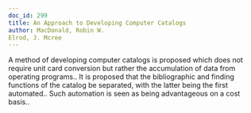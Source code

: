 ```yaml
---
doc_id: 299
title: An Approach to Developing Computer Catalogs
author: MacDonald, Robin W.
Elrod, J. Mcree
---
```


A method of developing computer catalogs is proposed which does not require
unit card conversion but rather the accumulation of data from operating 
programs..  It is proposed that the bibliographic and finding functions of the
catalog be separated, with the latter being the first automated.. Such 
automation is seen as being advantageous on a cost basis..